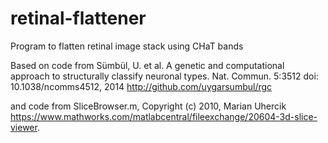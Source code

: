 # retinal-flattener
Program to flatten retinal image stack using CHaT bands

Based on code from Sümbül, U. et al. A genetic and computational approach to structurally classify neuronal types. Nat. Commun. 5:3512 doi: 10.1038/ncomms4512, 2014 http://github.com/uygarsumbul/rgc

and code from SliceBrowser.m, Copyright (c) 2010, Marian Uhercik
https://www.mathworks.com/matlabcentral/fileexchange/20604-3d-slice-viewer.
